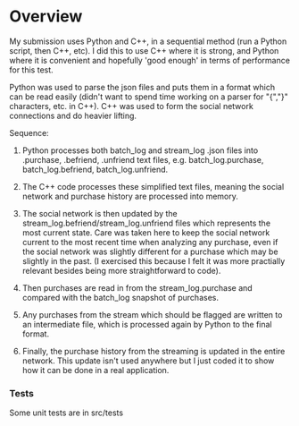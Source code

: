 # Overview

My submission uses Python and C++, in a sequential method (run a Python script, then C++, etc). I did this to use C++ where it is strong, and Python where it is convenient and hopefully 'good enough' in terms of performance for this test. 


Python was used to parse the json files and puts them in a format which can be read easily (didn't want to spend time working on a parser for "{","}" characters, etc. in C++).  C++ was used to form the social network connections and do heavier lifting. 


Sequence:
1. Python processes both batch_log and stream_log .json files into .purchase, .befriend, .unfriend text files, e.g. batch_log.purchase, batch_log.befriend, batch_log.unfriend.
 
2. The C++ code processes these simplified text files, meaning the social network and purchase history are processed into memory. 

3. The social network is then updated by the stream_log.befriend/stream_log.unfriend files which represents the most current state. Care was taken here to keep the social network current to the most recent time when analyzing any purchase, even if the social network was slightly different for a purchase which may be slightly in the past. (I exercised this because I felt it was more practially relevant besides being more straightforward to code). 

4. Then purchases are read in from the stream_log.purchase and compared with the batch_log snapshot of purchases. 

5. Any purchases from the stream which should be flagged are written to an intermediate file, which is processed again by Python to the final format. 

6. Finally, the purchase history from the streaming is updated in the entire network. This update isn't used anywhere but I just coded it to show how it can be done in a real application.


### Tests
Some unit tests are in src/tests



